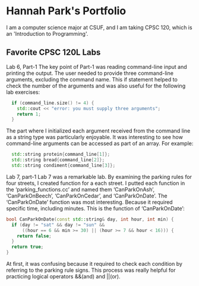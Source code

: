 # Hannah Park's Portfolio 

I am a computer science major at CSUF, and I am taking CPSC 120, which is an 'Introduction to Programming'.

## Favorite CPSC 120L Labs 

Lab 6, Part-1
The key point of Part-1 was reading command-line input and printing the output. The user needed to provide three command-line arguments, excluding the command name. This if statement helped to check the number of the arguments and was also useful for the following lab exercises: 
```c++
  if (command_line.size() != 4) {
    std::cout << "error: you must supply three arguments";
    return 1;
  }
```

The part where I initialized each argument received from the command line as a string type was particularly enjoyable. It was interesting to see how command-line arguments can be accessed as part of an array. For example:
```c++
  std::string protein{command_line[1]};
  std::string bread{command_line[2]};
  std::string condiment{command_line[3]};
```

Lab 7, part-1
Lab 7 was a remarkable lab. By examining the parking rules for four streets, I created function for a each street. I putted each function in the ‘parking_functions.cc’ and named them ‘CanParkOnAsh’, ‘CanParkOnBeech’,  ‘CanParkOnCedar’, and ‘CanParkOnDate’. 
The ‘CanParkOnDate’ function was most interesting. Because it required specific time, including minutes. This is the function of ‘CanParkOnDate’: 
```c++
bool CanParkOnDate(const std::string& day, int hour, int min) {
  if (day != "sat" && day != "sun" &&
      ((hour == 6 && min >= 30) || (hour >= 7 && hour < 16))) {
    return false;
  }
  return true;
}
```
At first, it was confusing because it required to check each condition by referring to the parking rule signs. This process was really helpful for practicing logical operators &&(and) and ||(or). 
